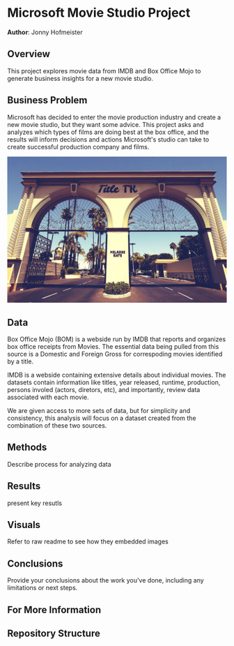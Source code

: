 # Microsoft Movie Studio Project

**Author**: Jonny Hofmeister

## Overview

This project explores movie data from IMDB and Box Office Mojo to generate business insights for a new movie studio.

## Business Problem

Microsoft has decided to enter the movie production industry and create a new movie studio, but they want some advice. This project asks and analyzes which types of films are doing best at the box office, and the results will inform decisions and actions Microsoft's studio can take to create successful production company and films.

<img src="./images/studio.jpeg" width="700"/>

## Data

Box Office Mojo (BOM) is a webside run by IMDB that reports and organizes box office receipts from Movies. The essential data being pulled from this source is a Domestic and Foreign Gross for correspoding movies identified by a title. 

IMDB is a webside containing extensive details about individual movies. The datasets contain information like titles, year released, runtime, production, persons involed (actors, diretors, etc), and importantly, review data associated with each movie. 

We are given access to more sets of data, but for simplicity and consistency, this analysis will focus on a dataset created from the combination of these two sources.

## Methods

Describe process for analyzing data

## Results

present key resutls

## Visuals

Refer to raw readme to see how they embedded images

## Conclusions

Provide your conclusions about the work you've done, including any limitations or next steps.

## For More Information

## Repository Structure